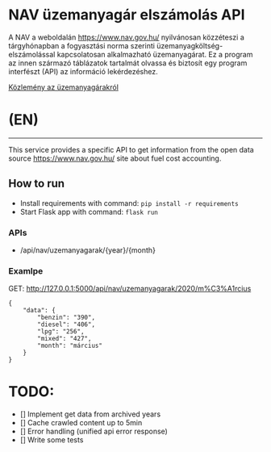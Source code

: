 # NAV üzemanyagár elszámolás API
A NAV a weboldalán https://www.nav.gov.hu/ nyilvánosan  közzéteszi a tárgyhónapban a fogyasztási norma szerinti üzemanyagköltség-elszámolással kapcsolatosan alkalmazható üzemanyagárat. Ez a program az innen származó táblázatok tartalmát olvassa és biztosít egy program interfészt (API) az információ lekérdezéshez.

[Közlemény az üzemanyagárakról](https://www.nav.gov.hu/nav/szolgaltatasok/uzemanyag/uzemanyagarak/uzemanyagar.html)

# (EN)
---
This service provides a specific API to get information from the open data source https://www.nav.gov.hu/ site about fuel cost accounting.

## How to run
- Install requirements with command: `pip install -r requirements`
- Start Flask app with command: `flask run`

### APIs
- /api/nav/uzemanyagarak/{year}/{month} 

### Examlpe
GET: http://127.0.0.1:5000/api/nav/uzemanyagarak/2020/m%C3%A1rcius
```
{
    "data": {
        "benzin": "390",
        "diesel": "406",
        "lpg": "256",
        "mixed": "427",
        "month": "március"
    }
}
```

# TODO:
- [] Implement get data from archived years
- [] Cache crawled content up to 5min
- [] Error handling (unified api error response)
- [] Write some tests



